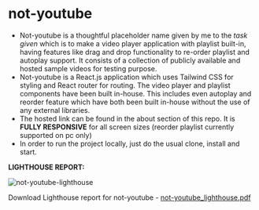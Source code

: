 # not-youtube

<ul>
  <li>Not-youtube is a thoughtful placeholder name given by me to the <i>task given</i> which is to make a video player application with playlist built-in, having features like drag and drop functionality to re-order playlist and autoplay support. It consists of a collection of publicly available and hosted sample videos for testing purpose.</li>
  <li>Not-youtube is a React.js application which uses Tailwind CSS for styling and React router for routing. The video player and playlist components have been built in-house. This includes even autoplay and reorder feature which have both been built in-house without the use of any external libraries.</li>
  <li>The hosted link can be found in the about section of this repo. It is <b>FULLY RESPONSIVE</b> for all screen sizes (reorder playlist currently supported on pc only) </li>
  <li>In order to run the project locally, just do the usual clone, install and start.</li>
  
</ul>

<b>LIGHTHOUSE REPORT:</b>

![not-youtube-lighthouse](https://github.com/advp7/not-youtube/assets/74961963/9f69ff91-1ab4-4e2c-b7cf-6970ab2205de)


Download Lighthouse report for not-youtube - [not-youtube_lighthouse.pdf](https://github.com/advp7/not-youtube/files/14320070/not-youtube_lighthouse.pdf)

